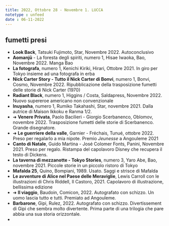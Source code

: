 ```yaml
---
title: 2022, Ottobre 28 - Novembre 1. LUCCA
notetype : unfeed
date : 06-11-2022
---
```


## fumetti presi

- **Look Back**, Tatsuki Fujimoto, Star, Novembre 2022. Autoconclusivo
- **Aomanjū** - La foresta degli spiriti, numero 1, Hisae Iwaoka, Bao, Novembre 2022. Manga Bao
- **La fotografa**, numero 1, Kenichi Kiriki, Hirari, Ottobre 2021. In giro per Tokyo insieme ad una fotografa in erba
- **Nick Carter Story - Tutto il Nick Carter di Bonvi**, numero 1, Bonvi, Cosmo, Novembre 2022. Ripubblicazione della trasposizione fumetti delle storie di Nick Carter (1970)
- **Radiant Black**, numero 1, Higgins / Costa, Saldapress, Novembre 2022. Nuovo supereroe americano non convenzionale
- **Inuyasha**, numero 1, Rumiko Takahashi, Star, novembre 2021. Dalla autrice di Maison Ikkoku e Ranma 1/2.
- ➜ **Venere Privata**, Paolo Bacilieri - Giorgio Scerbanenco, Oblomov, novembre 2022. Trasposizione fumetti delle storie di Scerbanenco. Grande disegnatore.
- ➜ **Le guerriere della valle**, Garnier - Fréchais, Tunué, ottobre 2022. Preso per regalarlo a mia nipote. Premio _Jeunesse_ a Angouleme 2021
- **Canto di Natale**, Guido Martina - José Colomer Fonts,  Panini, Novembre 2021. Preso per regalo. Ristampa del capolavoro Disney che recupera il testo di Dickens.
- **La taverna di mezzanotte - Tokyo Stories**, numero 3, Yaro Abe, Bao, novembre 2021. Piccole storie in un piccolo ristoro di Tokyo
- **Mafalda 25**, Quino, Bompiani, 1989. Usato. Saggi e strisce di Mafalda
- **Le avventure di Alice nel Paese delle Meraviglie**, Lewis Carroll con le illustrazioni di Chris Riddell, Il Castoro, 2021. Capolavoro di illustrazione, bellissima edizione
- ➜ **Il viaggio**, Baudoin, Comicon, 2022. Autografato con schizzo. Un uomo lascia tutto e tutti. Premiato ad Angouleme.
- **Barbarone**, Gipi, Rulez, 2022. Autografato con schizzo. Divertissement di Gipi che sembra molto divertente. Prima parte di una trilogia che pare abbia una sua storia orizzontale.
- 